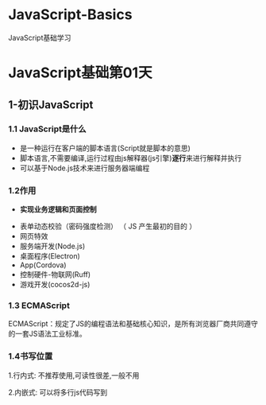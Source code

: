 # JavaScript-Basics

JavaScript基础学习

# JavaScript基础第01天

## 1-初识JavaScript

### 1.1 JavaScript是什么

+ 是一种运行在客户端的脚本语言(Script就是脚本的意思)
+ 脚本语言,不需要编译,运行过程由js解释器(js引擎)**逐行**来进行解释并执行
+ 可以基于Node.js技术来进行服务器端编程



### 1.2作用

+ **实现业务逻辑和页面控制**

-  表单动态校验（密码强度检测）  （ JS 产生最初的目的 ）
-  网页特效
-  服务端开发(Node.js)
-  桌面程序(Electron)
-  App(Cordova) 
-  控制硬件-物联网(Ruff)
-  游戏开发(cocos2d-js)



### 1.3 ECMAScript

 ECMAScript：规定了JS的编程语法和基础核心知识，是所有浏览器厂商共同遵守的一套JS语法工业标准。



### 1.4书写位置

1.行内式: 不推荐使用,可读性很差,一般不用

2.内嵌式: 可以将多行js代码写到<script>标签中...通常学习时用的方式

3.外部js文件: 适合代码量比较大的情况 `<script src="my.js"></script>`



## 2-JavaScript的输出语句

为了方便信息的输入输出，JS中提供了一些输入输出语句，其常用的语句如下：

| 方法             | 说明                                                     | 归属   |
| ---------------- | -------------------------------------------------------- | ------ |
| alert(msg)       | 浏览器弹出警示框(主要用来显示消息给用户)                 | 浏览器 |
| console.log(msg) | 浏览器控制台打印输出信息(用来给程序员自己看运行时的消息) | 浏览器 |
| prompt(info)     | 浏览器弹出输入框，用户可以输入                           | 浏览器 |



## 3-变量的概念

### 3.1 什么是变量

变量是一个用于存放数字的容器，通过变量名获取数据，也可以进行修改

### 3.2 变量的使用

- 声明
- 赋值

#### 3.2.1变量的声明

```js
// 声明变量
var age;//声明一个名为age的变量
```

- var 是一个 JS关键字，用来声明变量( variable 变量的意思 )。使用该关键字声明变量后，计算机会自动为变量分配内存空间，不需要程序员管

- age 是程序员定义的变量名，我们要通过变量名来访问内存中分配的空间

#### 3.2.2 变量的赋值

```js
age = 10; //给age 这个变量的赋值为10
```

- = 用来把右边的值赋给左边的变量空间中   此处代表赋值的意思
- 变量值是程序员保存到变量空间里的值

#### 3.2.3 变量的初始化

```js
var age  = 18;  // 声明变量同时赋值为 18   
```

- 声明一个 age的变量 ,并赋值为18



### 3.3 变量的语法拓展

#### 3.3.1 更新变量

一个变量被重新复赋值后，它原有的值就会被覆盖，变量值将以最后一次赋的值为准。

```js
var age = 18;

age = 81;   // 最后的结果就是81因为18 被覆盖掉了  
```

#### 3.3.2 同时声明多个变量

```js
var age = 10,  name = 'zs', sex = 2;     //同时声明多个变量时，只需要写一个 var， 多个变量名之间使用英文逗号隔开。
```

#### 3.3.3 声明变量的特殊情况

| 情况                           | 说明                        | 结果      |
| ------------------------------ | --------------------------- | --------- |
| var  age ; console.log (age);  | 只声明 不赋值               | undefined |
| console.log(age)               | 不声明 不赋值  直接使用     | 报错      |
| age   = 10; console.log (age); | 不声明   只赋值(不推荐使用) | 10        |



### 3.4变量的命名规范

- 由字母(A-Za-z)、数字(0-9)、下划线(_)、美元符号( $ )组成，如：usrAge, num01, _name
- 严格区分大小写。var app; 和 var App; 是两个变量
- 不能 以数字开头。  18age   是错误的
- 不能 是关键字、保留字。例如：var、for、while
- 变量名必须有意义
- 驼峰命名法:首字母小写,后面的单词收字母需要大写





## 4-数据类型

### 4.1 为什么需要数据类型

- 在计算机中，不同的数据所需占用的存储空间是不同的，为了便于把数据分成所需内存大小不同的数据，充分利用存储空间，于是定义了不同的数据类型。
- 简单来说，数据类型就是数据的类别型号。比如姓名“张三”，年龄18，这些数据的类型是不一样的。



### 4.2变量的数据类型

#### 4.2.1 js把数据类型分为两类

- 简单数据类型 （Number,String,Boolean,Undefined,Null）

- 复杂数据类型 （object)	

```js
var age = 10;        // 这是一个数字型
var areYouOk = '是的';   // 这是一个字符串     
```

JavaScript 拥有动态类型，同时也意味着相同的变量可用作不同的类型：

```js
var x = 6;           // x 为数字
var x = "Bill";      // x 为字符串    
```



#### 4.2.2 简单数据类型

| 简单数据类型 | 说明                               | 默认值    |
| ------------ | ---------------------------------- | --------- |
| Number       | 数字型,包含整型值和浮点型值        | 0         |
| Boolean      | 布尔值类型,如true/false,等价于1和0 | false     |
| String       | 字符串类型,如"张翔"                | ""        |
| Undefined    | var a ;只声明不赋值,a=undefined    | undefined |
| Null         | var a = null ;声明变量a的值为空值  | null      |

- 数字型 Number

  JavaScript 数字类型既可以用来保存整数值，也可以保存小数(浮点数）。  

  ```js
  var age = 21;       // 整数
  var Age = 21.3747;  // 小数     
  ```

  1. 数字型进制

     最常见的进制有二进制、八进制、十进制、十六进制。

     ```js
       // 1.八进制数字序列范围：0~7
      var num1 = 07;   // 对应十进制的7
      var num2 = 019;  // 对应十进制的19
      var num3 = 08;   // 对应十进制的8
       // 2.十六进制数字序列范围：0~9以及A~F
      var num = 0xA;   
     ```

     现阶段我们只需要记住，在JS中八进制前面加0，十六进制前面加 0x  

  2. 数字型范围

     JavaScript中数值的最大和最小值

     ```js
     alert(Number.MAX_VALUE); // 1.7976931348623157e+308
     alert(Number.MIN_VALUE); // 5e-324
     ```

     - 最大值：Number.MAX_VALUE，这个值为： 1.7976931348623157e+308

     - 最小值：Number.MIN_VALUE，这个值为：5e-32

  3. 数字型三个特殊值

     ```js
     alert(Infinity);  // Infinity
     alert(-Infinity); // -Infinity
     alert(NaN);       // NaN
     ```

     - Infinity ，代表无穷大，大于任何数值

     - -Infinity ，代表无穷小，小于任何数值

     - NaN ，Not a number，代表一个非数值

  4. isNaN

     用来判断一个变量是否为非数字的类型，返回 true 或者 false

     ![](01/笔记/images/图片17.png)

     ```js
     var usrAge = 21;
     var isOk = isNaN(userAge);
     console.log(isNum);            // false ，21 不是一个非数字
     var usrName = "andy";
     console.log(isNaN(userName));  // true ，"andy"是一个非数字
     ```

- 字符串型 String

  字符串型可以是引号中的任意文本，其语法为 双引号 "" 和 单引号''

  ```js
  var strMsg = "我爱北京天安门~";  // 使用双引号表示字符串
  var strMsg2 = '我爱吃猪蹄~';    // 使用单引号表示字符串
  // 常见错误
  var strMsg3 = 我爱大肘子;       // 报错，没使用引号，会被认为是js代码，但js没有这些语法
  ```

  因为 HTML 标签里面的属性使用的是双引号，JS 这里我们更推荐使用单引号。

  1. 字符串引号嵌套

     JS 可以用单引号嵌套双引号 ，或者用双引号嵌套单引号 (外双内单，外单内双)

     ```js
     var strMsg = '我是"高帅富"程序猿';   // 可以用''包含""
     var strMsg2 = "我是'高帅富'程序猿";  // 也可以用"" 包含''
     //  常见错误
     var badQuotes = 'What on earth?"; // 报错，不能 单双引号搭配
     ```

  2. 字符串转义符

     类似HTML里面的特殊字符，字符串中也有特殊字符，我们称之为转义符。

     转义符都是 \ 开头的，常用的转义符及其说明如下：

     | 转义符 | 解释说明                          |
     | ------ | --------------------------------- |
     | \n     | 换行符，n   是   newline   的意思 |
     | \ \    | 斜杠   \                          |
     | \'     | '   单引号                        |
     | \"     | ”双引号                           |
     | \t     | tab  缩进                         |
     | \b     | 空格 ，b   是   blank  的意思     |
  
  3. 字符串的长度
  
     通过length属性可以获取当前字符串有几个字符
  
     ```js
     let str = '这个字符串有9个字';
     alert(str.length);//弹出9
     ```
  
  

​				4. 字符串的的拼接

​					数值会相加,字符会相连

​			
